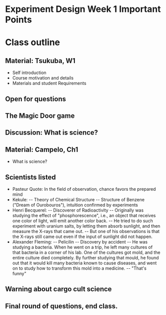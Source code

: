 Experiment Design Week 1 Important Points
=========================================

# Class outline

## Material: Tsukuba, W1
- Self introduction
- Course motivation and details
- Materials and student Requirements

## Open for questions

## The Magic Door game

## Discussion: What is science?

## Material: Campelo, Ch1
- What is science?

## Scientists listed
- Pasteur Quote: In the field of observation, chance favors the prepared mind
- Kekule:
-- Theory of Chemical Structure
-- Structure of Benzene ("Dream of Ourobouros"), intuition confirmed by experiments
- Henri Becquerel:
-- Discoverer of Radioactivity
-- Originally was studying the effect of "phosphorescence", i.e., an object that 
   receives one color of light, will emit another color back.
-- He tried to do such experiment with uranium salts, by letting them absorb sunlight,
   and then measure the X-rays that came out.
-- But one of his observations is that the X-rays still came out even if the input of 
   sunlight did not happen.
- Alexander Fleming:
-- Pelicilin -- Discovery by accident
-- He was studying a bacteria. When he went on a trip, he left many cultures of that bacteria 
   in a corner of his lab. One of the cultures got mold, and the entire culture died completely.
   By further studying that mould, he found out that it would kill many bacteria known to 
   cause diseases, and went on to study how to transform this mold into a medicine.
-- "That's funny"

## Warning about cargo cult science

## Final round of questions, end class.

